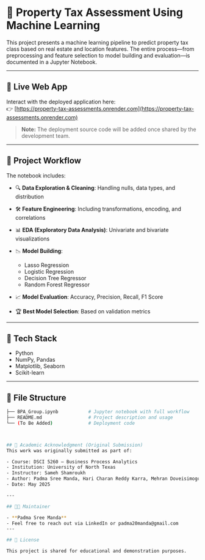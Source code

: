 # 🏡 Property Tax Assessment Using Machine Learning

This project presents a machine learning pipeline to predict property tax class based on real estate and location features. The entire process—from preprocessing and feature selection to model building and evaluation—is documented in a Jupyter Notebook.

---

## 🚀 Live Web App

Interact with the deployed application here:  
👉 [https://property-tax-assessments.onrender.com](https://property-tax-assessments.onrender.com)

> **Note:** The deployment source code will be added once shared by the development team.

---

## 📘 Project Workflow

The notebook includes:

- 🔍 **Data Exploration & Cleaning**: Handling nulls, data types, and distribution
- 🛠️ **Feature Engineering**: Including transformations, encoding, and correlations
- 📊 **EDA (Exploratory Data Analysis)**: Univariate and bivariate visualizations
- 📉 **Model Building**:
  - Lasso Regression
  - Logistic Regression
  - Decision Tree Regressor
  - Random Forest Regressor
  
- 📈 **Model Evaluation**: Accuracy, Precision, Recall, F1 Score
- 🏆 **Best Model Selection**: Based on validation metrics

---

## 🧠 Tech Stack

- Python
- NumPy, Pandas
- Matplotlib, Seaborn
- Scikit-learn

---

## 📂 File Structure

```bash
├── BPA_Group.ipynb           # Jupyter notebook with full workflow
├── README.md                 # Project description and usage
└── (To Be Added)             # Deployment code 



## 📎 Academic Acknowledgment (Original Submission)
This work was originally submitted as part of:

- Course: DSCI 5260 — Business Process Analytics
- Institution: University of North Texas
- Instructor: Sameh Shamroukh 
- Author: Padma Sree Manda, Hari Charan Reddy Karra, Mehran Doveisimogoei, and Sameer Shaik 
- Date: May 2025

---

## 🧑‍💻 Maintainer

- **Padma Sree Manda**
- Feel free to reach out via LinkedIn or padma20manda@gmail.com
---

## 📄 License

This project is shared for educational and demonstration purposes.